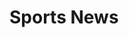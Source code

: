 <!DOCTYPE html>
<html>
  <head>
    <title>Sports News</title>
    
  </head>
  <body>
  <h1>Sports News
  
  <body>
</html  

